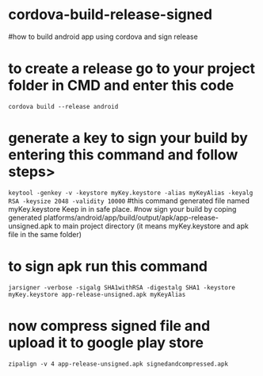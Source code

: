 # cordova-build-release-signed
#how to build android app using cordova and sign release 
# to create a release go to your project folder in CMD and enter this code
`cordova build --release android`
# generate a key to sign your build by entering this command and follow steps>
`keytool -genkey -v -keystore myKey.keystore -alias myKeyAlias -keyalg RSA -keysize 2048 -validity 10000`
#this command generated file named myKey.keystore Keep in in safe place.
#now sign your build by coping generated platforms/android/app/build/output/apk/app-release-unsigned.apk to main project directory (it means myKey.keystore and apk file in the same folder)
# to sign apk run this command
`jarsigner -verbose -sigalg SHA1withRSA -digestalg SHA1 -keystore myKey.keystore app-release-unsigned.apk myKeyAlias`
# now compress signed file and upload it to google play store
`zipalign -v 4 app-release-unsigned.apk signedandcompressed.apk`
